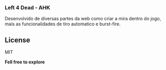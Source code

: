 ### Left 4 Dead - AHK

Desenvolvido de diversas partes da web como criar a mira dentro do jogo, mais as funcionalidades de tiro automatico e burst-fire.


License
----

MIT


**Fell free to explore**